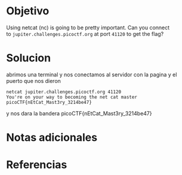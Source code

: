 # Objetivo

Using netcat (nc) is going to be pretty important. Can you connect to `jupiter.challenges.picoctf.org` at port `41120` to get the flag?

# Solucion
abrimos una terminal y nos conectamos al servidor con la pagina y el puerto que nos dieron
```Shell
netcat jupiter.challenges.picoctf.org 41120
You're on your way to becoming the net cat master
picoCTF{nEtCat_Mast3ry_3214be47}

```
y nos dara la bandera
picoCTF{nEtCat_Mast3ry_3214be47}
# Notas adicionales

# Referencias